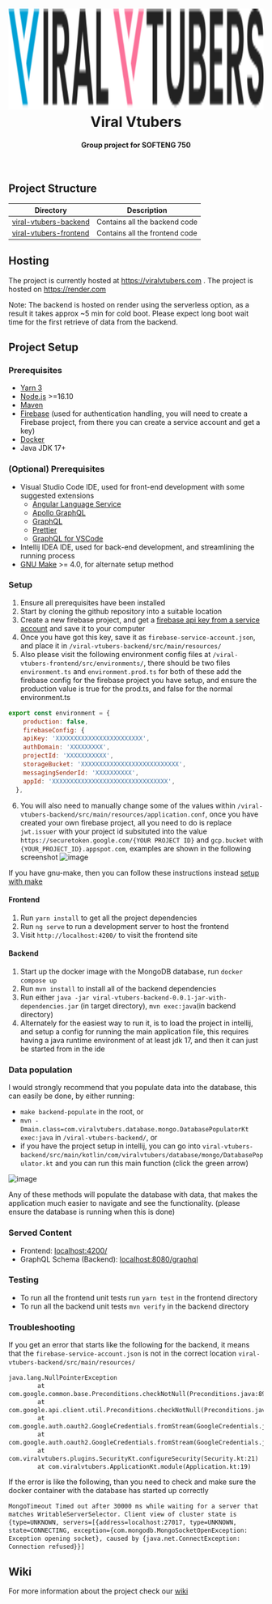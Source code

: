 <h1 align="center">
  <img src="https://github.com/UOA-CS732-SE750-Students-2022/project-group-viral-vtubers/blob/main/viral-vtubers-frontend/src/assets/logo.svg" alt="Viral Vtubers" height="200px"></a>
  <br>
  Viral Vtubers
  <br>
</h1>
<h4 align="center">Group project for SOFTENG 750</h4>
<p align="center">
<br>

## Project Structure

| Directory     |   Description |
|---------------|---------------|
| [viral-vtubers-backend](https://github.com/UOA-CS732-SE750-Students-2022/project-group-viral-vtubers/tree/main/viral-vtubers-backend) | Contains all the backend code |
| [viral-vtubers-frontend](https://github.com/UOA-CS732-SE750-Students-2022/project-group-viral-vtubers/tree/main/viral-vtubers-frontend) | Contains all the frontend code|

## Hosting

The project is currently hosted at https://viralvtubers.com . The project is hosted on https://render.com

Note: The backend is hosted on render using the serverless option, as a result it takes approx ~5 min for cold boot. Please expect long boot wait time for the first retrieve of data from the backend.

## Project Setup

### Prerequisites
- [Yarn 3](https://yarnpkg.com/getting-started/install)
- [Node.js](https://nodejs.org/en/) >=16.10
- [Maven](https://maven.apache.org/)
- [Firebase](https://firebase.google.com/) (used for authentication handling, you will need to create a Firebase project, from there you can create a service account and get a key)
- [Docker](https://www.docker.com/)
- Java JDK 17+



### (Optional) Prerequisites
- Visual Studio Code IDE, used for front-end development with some suggested extensions
  -   [Angular Language Service](https://marketplace.visualstudio.com/items?itemName=Angular.ng-template)
  -   [Apollo GraphQL](https://marketplace.visualstudio.com/items?itemName=apollographql.vscode-apollo)
  -   [GraphQL](https://marketplace.visualstudio.com/items?itemName=GraphQL.vscode-graphql)
  -   [Prettier](https://marketplace.visualstudio.com/items?itemName=esbenp.prettier-vscode)
  -   [GraphQL for VSCode](https://marketplace.visualstudio.com/items?itemName=kumar-harsh.graphql-for-vscode)
- Intellij IDEA IDE, used for back-end development, and streamlining the running process
- [GNU Make](https://www.gnu.org/software/make/) >= 4.0, for alternate setup method

### Setup

1. Ensure all prerequisites have been installed
2. Start by cloning the github repository into a suitable location
3. Create a new firebase project, and get a [firebase api key from a service account](https://firebase.google.com/docs/auth/web/custom-auth) and save it to your computer
4. Once you have got this key, save it as `firebase-service-account.json`, and place it in `/viral-vtubers-backend/src/main/resources/`
5. Also please visit the following environment config files at `/viral-vtubers-frontend/src/environments/`, there should be two files `environment.ts` and `environment.prod.ts` for both of these add the firebase config for the firebase project you have setup, and ensure the production value is true for the prod.ts, and false for the normal environment.ts 
```javascript 
export const environment = {
    production: false,
    firebaseConfig: {
    apiKey: 'XXXXXXXXXXXXXXXXXXXXXXXX',
    authDomain: 'XXXXXXXXX',
    projectId: 'XXXXXXXXXXX',
    storageBucket: 'XXXXXXXXXXXXXXXXXXXXXXXXXXX',
    messagingSenderId: 'XXXXXXXXXX',
    appId: 'XXXXXXXXXXXXXXXXXXXXXXXXXXXXXXXX',
  },
```
6. You will also need to manually change some of the values within `/viral-vtubers-backend/src/main/resources/application.conf`, once you have created your own firebase project, all you need to do is replace `jwt.issuer` with your project id subsituted into the value `https://securetoken.google.com/{YOUR PROJECT ID}` and `gcp.bucket` with `{YOUR_PROJECT_ID}.appspot.com`, examples are shown in the following screenshot
  ![image](https://user-images.githubusercontent.com/66896513/168470984-c9bbe339-d667-4d92-8805-df482c417d47.png)

If you have gnu-make, then you can follow these instructions instead [setup with make](https://github.com/UOA-CS732-SE750-Students-2022/project-group-viral-vtubers/wiki/Project-Setup:-Make)

#### Frontend

1. Run `yarn install` to get all the project dependencies
2. Run `ng serve` to run a development server to host the frontend
3. Visit `http://localhost:4200/` to visit the frontend site

#### Backend
1. Start up the docker image with the MongoDB database, run `docker compose up`
2. Run `mvn install` to install all of the backend dependencies
3. Run either `java -jar viral-vtubers-backend-0.0.1-jar-with-dependencies.jar` (in target directory), `mvn exec:java`(in backend directory)
4. Alternately for the easiest way to run it, is to load the project in intellij, and setup a config for running the main application file, this requires having a java runtime environment of at least jdk 17, and then it can just be started from in the ide
  
### Data population

I would strongly recommend that you populate data into the database, this can easily be done, by either running: 
- `make backend-populate` in the root, or 
- `mvn -Dmain.class=com.viralvtubers.database.mongo.DatabasePopulatorKt exec:java` in `/viral-vtubers-backend/`, or
- if you have the project setup in intellij, you can go into `viral-vtubers-backend/src/main/kotlin/com/viralvtubers/database/mongo/DatabasePopulator.kt` and you can run this main function (click the green arrow) 
  
![image](https://user-images.githubusercontent.com/66896513/168790409-708f53d4-7ca4-48d2-971e-02fc58af93e5.png)
  
Any of these methods will populate the database with data, that makes the application much easier to navigate and see the functionality. (please ensure the database is running when this is done)


### Served Content

- Frontend: [localhost:4200/](http://localhost:4200/)
- GraphQL Schema (Backend): [localhost:8080/graphql](http://localhost:8080/graphql)

### Testing
- To run all the frontend unit tests run `yarn test` in the frontend directory
- To run all the backend unit tests `mvn verify` in the backend directory

### Troubleshooting

If you get an error that starts like the following for the backend, it means that the `firebase-service-account.json` is not in the correct location `viral-vtubers-backend/src/main/resources/`
```
java.lang.NullPointerException
        at com.google.common.base.Preconditions.checkNotNull(Preconditions.java:892)
        at com.google.api.client.util.Preconditions.checkNotNull(Preconditions.java:125)
        at com.google.auth.oauth2.GoogleCredentials.fromStream(GoogleCredentials.java:151)
        at com.google.auth.oauth2.GoogleCredentials.fromStream(GoogleCredentials.java:134)
        at com.viralvtubers.plugins.SecurityKt.configureSecurity(Security.kt:21)
        at com.viralvtubers.ApplicationKt.module(Application.kt:19)  
```

If the error is like the following, than you need to check and make sure the docker container with the database has started up correctly
```
MongoTimeout Timed out after 30000 ms while waiting for a server that matches WritableServerSelector. Client view of cluster state is {type=UNKNOWN, servers=[{address=localhost:27017, type=UNKNOWN, state=CONNECTING, exception={com.mongodb.MongoSocketOpenException: Exception opening socket}, caused by {java.net.ConnectException: Connection refused}}]
```
## Wiki 

For more information about the project check our [wiki](/wiki)
